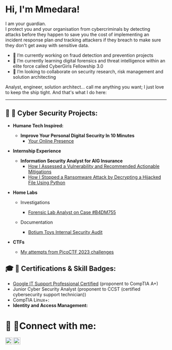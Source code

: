 # Hi, I'm Mmedara!
I am your guardian. <br>
I protect you and your organisation from cybercriminals by detecting attacks before they happen to save you the cost of implementing an incident response plan <i>and</i> tracking attackers if they breach to make sure they don't get away with sensitive data.


- 🔭 I’m currently working on fraud detection and prevention projects<br>
- 🌱 I’m currently learning digital forensics and threat intelligence within an elite force called CyberGirls Fellowship 3.0 <br>
- 👯 I’m looking to collaborate on security research, risk management and solution architecting <br>
<!-- - 🤔 I’m looking for help with ...
- 💬 Ask me about ...
- 📫 How to reach me: ...
- 😄 Pronouns: ...
- ⚡ Fun fact: ... -->
Analyst, engineer, solution architect... call me anything you want; I just love to keep the ship tight. And that's what I do here:

* * *
 ## 💁 🔏 Cyber Security Projects:

- **Humane Tech Inspired:**
  - <b> Improve Your Personal Digital Security In 10 Minutes </b>
    - [Your Online Presence](https://github.com/a-r-a-d-e-m-m/Control-Your-Online-Information)

- <b>Internship Experience</b>
  - <b>Information Security Analyst for AIG Insurance</b>
    - [How I Assessed a Vulnerability and Recommended Actionable Mitigations](https://github.com/a-r-a-d-e-m-m/Responding_to_a_Zero-Day_Vulnerability)
    - [How I Stopped a Ransomware Attack by Decrypting a Hijacked File Using Python](https://github.com/a-r-a-d-e-m-m/Bypassing_Ransomware)

- <b> Home Labs </b>
  - Investigations
    - [Forensic Lab Analyst on Case #B4DM755](https://github.com/arademm/Case-B4DM755/blob/main/README.md)

  - Documentation
    - [Botium Toys Internal Security Audit](https://github.com/arademm/Internal-Security-Audit)

- <b> CTFs </b>
    - [My attempts from PicoCTF 2023 challenges](https://github.com/arademm/PicoCTF2023)
<h2> 🎓 🔏  Certifications & Skill Badges:</h2>

  - [Google IT Support Professional Certified](https://www.coursera.org/account/accomplishments/specialization/certificate/BKMYNG8RFP3J) (proponent to CompTIA A+)
  - Junior Cyber Security Analyst (proponent to CCST (certified cybersecurity support technician))
  - CompTIA Linux+:
  - <b>Identity and Access Management:</b>
  
# 🤳 🔗Connect with me:

[<img align="left" alt="Mmedara Affia | LinkedIn" width="22px" src="https://cdn.jsdelivr.net/npm/simple-icons@v3/icons/linkedin.svg" />][linkedin]

[linkedin]: https://linkedin.com/in/mmedara-affia

[<img align="left" alt="Mmedara Affia | Medium" width="22px" src="https://cdn.jsdelivr.net/npm/simple-icons@v3/icons/medium.svg" />][medium]

[medium]: https://medium.com/@arademm

<!-- 👩💁🎓🏁🎮📹📷🎲🎱📡📝📣📮🔮👔👓🔩💻📅⚠⛳🌁🌌🌠🍃♻☑❓✖❗❕✅❔©®™💱💲💰💯💳💪ℹ🆗🆓🆘🔐🔏🔌🔓🔗🔠🔡🔢⌚⏰
**a-r-a-d-e-m-m/a-r-a-d-e-m-m** is a ✨ _special_ ✨ repository because its `README.md` (this file) appears on your GitHub profile.

Here are some ideas to get you started:

- 🔭 I’m currently working on ...
- 🌱 I’m currently learning ...
- 👯 I’m looking to collaborate on ...
- 🤔 I’m looking for help with ...
- 💬 Ask me about ...
- 📫 How to reach me: ...
- 😄 Pronouns: ...
- ⚡ Fun fact: ...
-->
